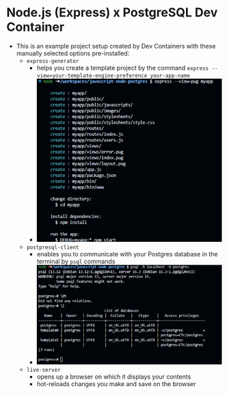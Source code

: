 # Node.js (Express) x PostgreSQL Dev Container
- This is an example project setup created by Dev Containers with these manually selected options pre-installed:
  - `express-generator`
    - helps you create a template project by the command `express --view=your-template-engine-preference your-app-name`
    - ![express-generator](/screenshots/express-generator.jpg)
  - `postpresql-client`
    - enables you to communicate with your Postgres database in the terminal by `psql` commands
    - ![psql](/screenshots/psql.jpg)
  - `live-server`
    - opens up a browser on which it displays your contents
    - hot-reloads changes you make and save on the browser
